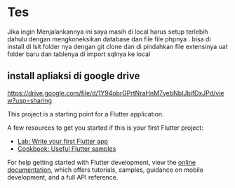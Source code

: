# Tes 
Jika ingin Menjalankannya ini saya masih di local 
harus setup terlebih dahulu dengan mengkoneksikan database dan file file phpnya . 
bisa di install di lsit folder nya dengan git clone dan di pindahkan file extensinya uat folder baru  dan tablenya di import sqlnya ke local 
##  install apliaksi di google drive 
https://drive.google.com/file/d/1Y94obrGPrtNraHnM7yebNbIJbifDxJPd/view?usp=sharing

This project is a starting point for a Flutter application.

A few resources to get you started if this is your first Flutter project:

- [Lab: Write your first Flutter app](https://docs.flutter.dev/get-started/codelab)
- [Cookbook: Useful Flutter samples](https://docs.flutter.dev/cookbook)

For help getting started with Flutter development, view the
[online documentation](https://docs.flutter.dev/), which offers tutorials,
samples, guidance on mobile development, and a full API reference.
